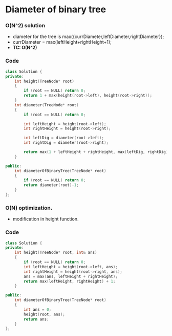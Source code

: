 # Diameter of binary tree

### O(N^2) solution

-   diameter for the tree is max({currDiameter,leftDiameter,rightDiameter});
-   currDiameter = max(leftHeight+rightHeight+1);
-   **TC: O(N^2)**

### Code

```cpp
class Solution {
private:
    int height(TreeNode* root)
    {
        if (root == NULL) return 0;
        return 1 + max(height(root->left), height(root->right));
    }
    int diameter(TreeNode* root)
    {
        if (root == NULL) return 0;

        int leftHeight = height(root->left);
        int rightHeight = height(root->right);

        int leftDig = diameter(root->left);
        int rightDig = diameter(root->right);

        return max(1 + leftHeight + rightHeight, max(leftDig, rightDig));
    }

public:
    int diameterOfBinaryTree(TreeNode* root)
    {
        if (root == NULL) return 0;
        return diameter(root)-1;
    }
};
```

### O(N) optimization.

-   modification in height function.

### Code

```cpp
class Solution {
private:
    int height(TreeNode* root, int& ans)
    {
        if (root == NULL) return 0;
        int leftHeight = height(root->left, ans);
        int rightHeight = height(root->right, ans);
        ans = max(ans, leftHeight + rightHeight);
        return max(leftHeight, rightHeight) + 1;
    }

public:
    int diameterOfBinaryTree(TreeNode* root)
    {
        int ans = 0;
        height(root, ans);
        return ans;
    }
};
```
